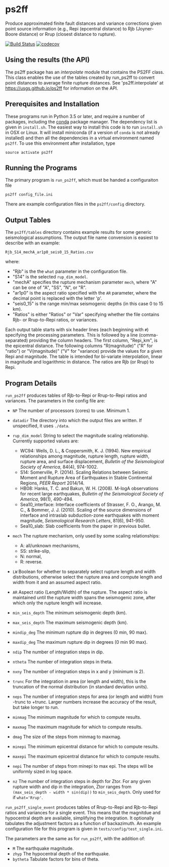 ps2ff
=====
Produce approximated finite fault distances and variance corrections given
point source information (e.g., Repi (epcentral distance) to Rjb (Joyner-Boore
distance) or Rrup (closest distance to rupture).

[![Build Status](https://travis-ci.org/usgs/ps2ff.svg?branch=master)](https://travis-ci.org/usgs/ps2ff)
[![codecov](https://codecov.io/gh/usgs/ps2ff/branch/master/graph/badge.svg)](https://codecov.io/gh/usgs/ps2ff)

Using the results (the API)
---------------------------

The ps2ff package has an *interpolate* module that contains the PS2FF
class. This class enables the use of the tables created by run_ps2ff
to convert point distances to average finite rupture distances.
See 'ps2ff.interpolate' at https://usgs.github.io/ps2ff for 
information on the API.


Prerequisites and Installation
------------------------------
These programs run in Python 3.5 or later, and require a number of
packages, including the [conda](https://conda.io/docs/) package manager.
The dependency list is given in `install.sh`. The easiest way to install
this code is to run `install.sh` in OSX or Linux. It will install
miniconda (if a version of `conda` is not already installed) and then all
the dependencies in a virtual environment named `ps2ff`. To use this
environment after installation, type
```
source activate ps2ff
```

Running the Programs
--------------------
The primary program is `run_ps2ff`, which must be handed a configuraiton file
```
ps2ff config_file.ini
```
There are example configuration files in the `ps2ff/config` directory. 

Output Tables
-------------
The `ps2ff/tables` directory contains example results for some generic seismological
assumptions. The output file name convension is easiest to describe with an
example:
```
Rjb_S14_mechA_ar1p0_seis0_15_Ratios.csv
```
where:
 - "Rjb" is the the `what` parameter in the configuration file.
 - "S14" is the selected `rup_dim_model`.
 - "mechA" specifies the rupture mechanism parameter `mech`, where "A" can
   be one of "A", "SS", "N", or "R".
 - "ar1p0" is the aspect ratio specified with the `AR` parameter, where the
   decimal point is replaced with the letter 'p'.
 - "seis0_15" is the range min/max seismogenic depths (in this case 0 to 15
   km).
 - "Ratios" is either "Ratios" or "Var" specifying whether the file contains
   Rjb- or Rrup-to-Repi ratios, or variances.

Each output table starts with six header lines (each beginning with `#`)
specifying the processing parameters. This is followed by a line
(comma-separated) providing the column headers. The first column, "Repi_km",
is the epicentral distance. The following columns "R(magnitude)" ("R" for
"ratio") or "V(magnitude)" ("V" for "variance) provide the values for a given
Repi and magnitude. The table is intended for bi-variate interpolation, linear
in magnitude and logarithmic in distance. The ratios are Rjb (or Rrup) to Repi.


Program Details
---------------

`run_ps2ff` produces tables of Rjb-to-Repi or Rrup-to-Repi ratios and 
variances. The parameters in the config file are:

- `NP` The number of processors (cores) to use. Minimum 1.

- `datadir` The directory into which the output files are written. If
  unspecified, it uses `./data`.

- `rup_dim_model` String to select the magnitude scaling relationship.
    Currently supported values are:
  - WC94: Wells, D. L., & Coppersmith, K. J. (1994). New empirical 
    relationships among magnitude, rupture length, rupture width, rupture area,
    and surface displacement, *Bulletin of the Seismological Society of 
    America*, 84(4), 974-1002.
  - S14: Somerville, P. (2014). Scaling Relations between Seismic Moment and 
    Rupture Area of Earthquakes in Stable Continental Regions, *PEER Report*
    2014/14.
  - HB08: Hanks, T. C. and Bakun, W. H. (2008). M-logA observations for 
    recent large earthquakes, *Bulletin of the Seismological Society of 
    America*, 98(1), 490-494.
  - Sea10_interface: Interface coefficients of Strasser, F. O., Arango, 
    M. C., & Bommer, J. J. (2010). Scaling of the source dimensions of 
    interface and intraslab subduction-zone earthquakes with moment magnitude,
    *Seismological Research Letters*, 81(6), 941-950.
  - Sea10_slab: Slab coefficients from the paper in previous bullet.

- `mech` The rupture mechanism, only used by some scaling relationships:

  - A: all/unknown mechanisms,
  - SS: strike-slip,
  - N: normal,
  - R: reverse.

- `LW` Boolean for whether to separately select rupture length and width
  distributions, otherwise select the rupture area and compute length and
  width from it and an assumed aspect ratio. 

- `AR` Aspect ratio (Length/Width) of the rupture. The aspect ratio is
  maintained until the rupture width spans the seismogenic zone, after
  which only the rupture length will increase.

- `min_seis_depth` The minimum seismogenic depth (km).

- `max_seis_depth` The maximum seismogenic depth (km).

- `mindip_deg` The minimum rupture dip in degrees (0 min, 90 max).

- `maxdip_deg` The maximum rupture dip in degrees (0 min 90 max).

- `ndip` The number of integration steps in dip.

- `ntheta` The number of integration steps in theta.

- `nxny` The number of integration steps in x and y (minimum is 2).

- `trunc` For the integration in area (or length and width), this is the 
  truncation of the normal distribution (in standard deviation units).

- `neps` The number of integration steps for area (or length and width)
  from -trunc to +trunc. Larger numbers increase the accuracy of the result,
  but take longer to run.

- `minmag` The minimum magnitude for which to compute results.

- `maxmag` The maximum magnitude for which to compute results.

- `dmag` The size of the steps from minmag to maxmag.

- `minepi` The minimum epicentral distance for which to compute results.

- `maxepi` The maximum epicentral distance for which to compute results.

- `nepi` The number of steps from minepi to max epi. The steps will be 
   uniformly sized in log space.

- `nz` The number of integration steps in depth for Ztor. For any given
  rupture width and dip in the integration, Ztor ranges from 
  `(max_seis_depth - width * sin(dip))` to `min_seis_depth`. Only used for
  if `what='Rrup'`. 


`run_ps2ff_single_event` produces tables of Rrup-to-Repi and Rjb-to-Repi
ratios and variances for a single event. This means that the magnitdue and
hypocentral depth are available, simplifying the integration. It optionally 
tabulates the adjustment factors as a function of backazimuth. An example 
configuration file for this program is given in
`tests/config/test_single.ini`.

The parameters are the same as for `run_ps2ff`, with the addition of:
- `M` The earthquake magnitude.
- `zhyp` The hypocentral depth of the earthquake.
- `bytheta` Tabulate factors for bins of theta.

